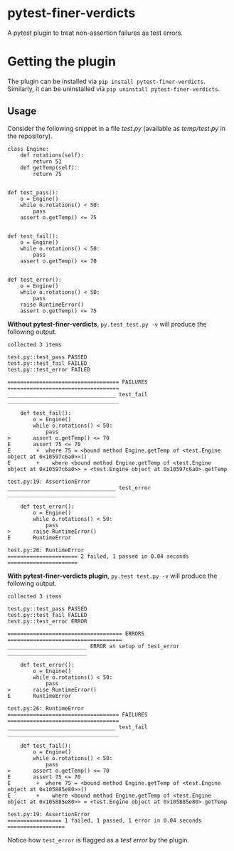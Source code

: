 # pytest-finer-verdicts
A pytest plugin to treat non-assertion failures as test errors.

# Getting the plugin 
The plugin can be installed via `pip install pytest-finer-verdicts`.  Similarly, it can be uninstalled via `pip uninstall pytest-finer-verdicts`.

## Usage
Consider the following snippet in a file _test.py_ (available as _temp/test.py_ in the repository).
```
class Engine:
    def rotations(self):
        return 51
    def getTemp(self):
        return 75


def test_pass():
    o = Engine()
    while o.rotations() < 50:
        pass
    assert o.getTemp() <= 75


def test_fail():
    o = Engine()
    while o.rotations() < 50:
        pass
    assert o.getTemp() <= 70


def test_error():
    o = Engine()
    while o.rotations() < 50:
        pass
    raise RuntimeError()
    assert o.getTemp() <= 75
```
**Without pytest-finer-verdicts**, `py.test test.py -v` will produce the following output.

```
collected 3 items

test.py::test_pass PASSED
test.py::test_fail FAILED
test.py::test_error FAILED

=================================== FAILURES ===================================
__________________________________ test_fail ___________________________________

    def test_fail():
        o = Engine()
        while o.rotations() < 50:
            pass
>       assert o.getTemp() <= 70
E       assert 75 <= 70
E        +  where 75 = <bound method Engine.getTemp of <test.Engine object at 0x10597c6a0>>()
E        +    where <bound method Engine.getTemp of <test.Engine object at 0x10597c6a0>> = <test.Engine object at 0x10597c6a0>.getTemp

test.py:19: AssertionError
__________________________________ test_error __________________________________

    def test_error():
        o = Engine()
        while o.rotations() < 50:
            pass
>       raise RuntimeError()
E       RuntimeError

test.py:26: RuntimeError
====================== 2 failed, 1 passed in 0.04 seconds ======================
```

**With pytest-finer-verdicts plugin**, `py.test test.py -v` will produce the following output.
```
collected 3 items

test.py::test_pass PASSED
test.py::test_fail FAILED
test.py::test_error ERROR

==================================== ERRORS ====================================
_________________________ ERROR at setup of test_error _________________________

    def test_error():
        o = Engine()
        while o.rotations() < 50:
            pass
>       raise RuntimeError()
E       RuntimeError

test.py:26: RuntimeError
=================================== FAILURES ===================================
__________________________________ test_fail ___________________________________

    def test_fail():
        o = Engine()
        while o.rotations() < 50:
            pass
>       assert o.getTemp() <= 70
E       assert 75 <= 70
E        +  where 75 = <bound method Engine.getTemp of <test.Engine object at 0x105885e80>>()
E        +    where <bound method Engine.getTemp of <test.Engine object at 0x105885e80>> = <test.Engine object at 0x105885e80>.getTemp

test.py:19: AssertionError
================= 1 failed, 1 passed, 1 error in 0.04 seconds ==================
```

Notice how `test_error` is flagged as a _test error_ by the plugin.
